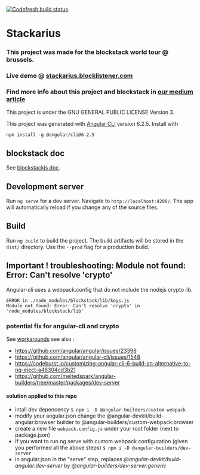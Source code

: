 [![Codefresh build status]( https://g.codefresh.io/api/badges/pipeline/zgorizzo69/cogarius%2Fstackarius%2Fstackarius?branch=master&key=eyJhbGciOiJIUzI1NiJ9.NWJmNTRlYmUxNWNkODA2ZTIxYzljYWNj.-K_kcAJN7W59YgMTIxWfTzZE-hafvUCXhDr51IoHHx4&type=cf-1)]( https://g.codefresh.io/pipelines/stackarius/builds?repoOwner=cogarius&repoName=stackarius&serviceName=cogarius%2Fstackarius&filter=trigger:build~Build;branch:master;pipeline:5bf56d70072d529351661b59~stackarius)

# Stackarius

### This project was made for the blockstack world tour @ brussels.

### Live demo @ [stackarius.blocklistener.com](https://stackarius.blockexperiment.com)

### Find more info about this project and blockstack in  [our medium article](https://medium.com/@cogarius/blockstack-world-tour-brussels-social-dapp-workshop-fb0ef887b55f)

This project is under the GNU GENERAL PUBLIC LICENSE Version 3.

This project was generated with [Angular CLI](https://github.com/angular/angular-cli) version 6.2.5. Install with 

```
npm install -g @angular/cli@6.2.5
```

## blockstack doc

See [blockstackjs doc](http://blockstack.github.io/blockstack.js/index.html).

## Development server

Run `ng serve` for a dev server. Navigate to `http://localhost:4200/`. The app will automatically reload if you change any of the source files.

## Build

Run `ng build` to build the project. The build artifacts will be stored in the `dist/` directory. Use the `--prod` flag for a production build.

## Important ! troubleshooting: Module not found: Error: Can't resolve 'crypto'

Angular-cli uses a webpack.config that do not include the nodejs crypto lib.

```error
ERROR in ./node_modules/blockstack/lib/keys.js
Module not found: Error: Can't resolve 'crypto' in 'node_modules/blockstack/lib'
```

### potential fix for angular-cli and crypto

See [workarounds](https://github.com/angular/angular-cli/issues/1548#issuecomment-286151056 )
see also :

- <https://github.com/angular/angular/issues/23398>
- <https://github.com/angular/angular-cli/issues/1548>
- <https://codeburst.io/customizing-angular-cli-6-build-an-alternative-to-ng-eject-a48304cd3b21>
- <https://github.com/meltedspark/angular-builders/tree/master/packages/dev-server>

#### solution applied to this repo

- intall dev depencency `$ npm i -D @angular-builders/custom-webpack`
- modify your angular.json change the @angular-devkit/build-angular:browser builder to @angular-builders/custom-webpack:browser
- create a new file `webpack.config.js` under your root folder (next to package.json)
- If you want to run ng serve with custom webpack configuration (given you performed all the above steps) `$ npm i -D @angular-builders/dev-server`
- in angular.json  in the "serve" step, replaces _@angular-devkit/build-angular:dev-server_ by _@angular-builders/dev-server:generic_

